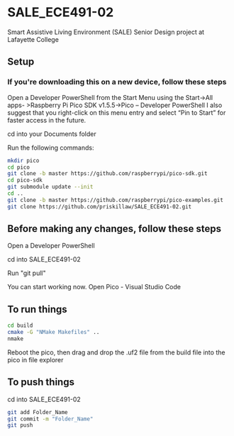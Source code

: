 # SALE_ECE491-02
Smart Assistive Living Environment (SALE) Senior Design project at Lafayette College

## Setup

### If you're downloading this on a new device, follow these steps

Open a Developer PowerShell from the Start Menu using the Start->All apps- >Raspberry Pi Pico SDK v1.5.5->Pico – Developer PowerShell I also suggest that you right-click on this menu entry and select “Pin to Start” for faster access in the future.

cd into your Documents folder

Run the following commands:
```bash
mkdir pico
cd pico
git clone -b master https://github.com/raspberrypi/pico-sdk.git
cd pico-sdk 
git submodule update --init 
cd .. 
git clone -b master https://github.com/raspberrypi/pico-examples.git
git clone https://github.com/priskillaw/SALE_ECE491-02.git
```

## Before making any changes, follow these steps

Open a Developer PowerShell 

cd into SALE_ECE491-02

Run "git pull"

You can start working now. Open Pico - Visual Studio Code

## To run things
```bash
cd build 
cmake -G "NMake Makefiles" .. 
nmake
```

Reboot the pico, then drag and drop the .uf2 file from the build file into the pico in file explorer

## To push things
cd into SALE_ECE491-02
```bash
git add Folder_Name
git commit -m "Folder_Name"
git push
```
